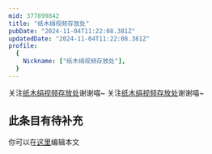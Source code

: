 ```yaml
---
mid: 377899842
title: "纸木绢视频存放处"
pubDate: "2024-11-04T11:22:08.381Z"
updatedDate: "2024-11-04T11:22:08.381Z"
profile:
  {
    Nickname: ["纸木绢视频存放处"],
  }
---
```


关注[纸木绢视频存放处](https://space.bilibili.com/377899842)谢谢喵~ 关注[纸木绢视频存放处](https://space.bilibili.com/377899842)谢谢喵~

## 此条目有待补充
你可以在[这里](https://github.com/Yuhanawa/VTuber.ICU-Content/edit/master/v/纸木绢视频存放处/index.md)编辑本文
